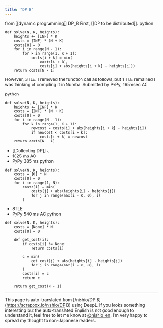 ```yaml
---
title: "DP B"
---
```


from  [[dynamic programming]]
DP_B
First, [[DP to be distributed]].
python

```
def solve(N, K, heights):
    heights += [INF] * K
    costs = [INF] * (N + K)
    costs[0] = 0
    for i in range(N - 1):
        for k in range(1, K + 1):
            costs[i + k] = min(
                costs[i + k],
                costs[i] + abs(heights[i + k] - heights[i]))
    return costs[N - 1]
```


However, 3TLE.
I removed the function call as follows, but 1 TLE remained
I was thinking of compiling it in Numba.
Submitted by PyPy, 165msec AC

python

```
def solve(N, K, heights):
    heights += [INF] * K
    costs = [INF] * (N + K)
    costs[0] = 0
    for i in range(N - 1):
        for k in range(1, K + 1):
            newcost = costs[i] + abs(heights[i + k] - heights[i])
            if newcost < costs[i + k]:
                costs[i + k] = newcost
    return costs[N - 1]
```


- [[Collecting DP]] 、
- 1625 ms AC
- PyPy 385 ms
python

```
def solve(N, K, heights):
    costs = [0] * N
    costs[0] = 0
    for i in range(1, N):
        costs[i] = min(
            costs[j] + abs(heights[i] - heights[j])
            for j in range(max(i - K, 0), i)
        )
```


- 8TLE
- PyPy 540 ms AC
python

```
def solve(N, K, heights):
    costs = [None] * N
    costs[0] = 0

    def get_cost(i):
        if costs[i] != None:
            return costs[i]

        c = min(
            get_cost(j) + abs(heights[i] - heights[j])
            for j in range(max(i - K, 0), i)
        )
        costs[i] = c
        return c

    return get_cost(N - 1)
```


---
This page is auto-translated from [/nishio/DP B](https://scrapbox.io/nishio/DP B) using DeepL. If you looks something interesting but the auto-translated English is not good enough to understand it, feel free to let me know at [@nishio_en](https://twitter.com/nishio_en). I'm very happy to spread my thought to non-Japanese readers.